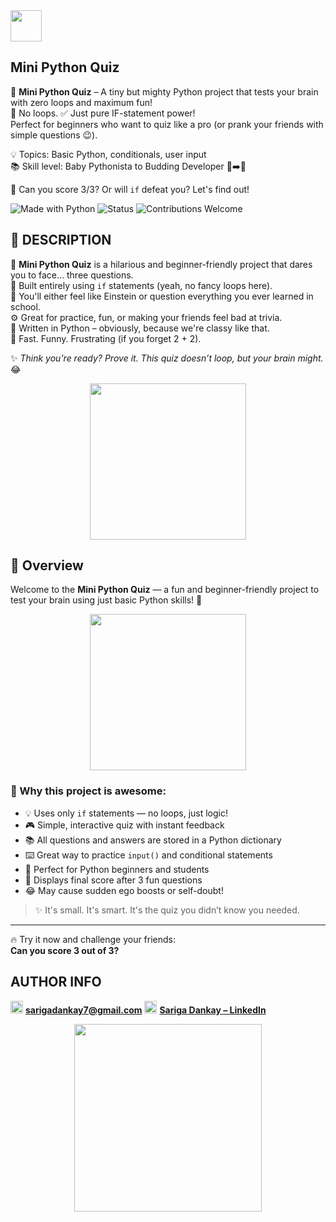 <img src="https://media.giphy.com/media/f3iwJFOVOwuy7K6FFw/giphy.gif" width="50"/>  

## Mini Python Quiz

🎯 **Mini Python Quiz** – A tiny but mighty Python project that tests your brain with zero loops and maximum fun!  
🚫 No loops. ✅ Just pure IF-statement power!  
Perfect for beginners who want to quiz like a pro (or prank your friends with simple questions 😉).  

💡 Topics: Basic Python, conditionals, user input  
📚 Skill level: Baby Pythonista to Budding Developer 🐣➡️🐍  

🧠 Can you score 3/3? Or will `if` defeat you? Let's find out!

![Made with Python](https://img.shields.io/badge/Made%20with-Python-blue?style=for-the-badge&logo=python)
![Status](https://img.shields.io/badge/Quiz%20Level-Beginner-brightgreen?style=for-the-badge)
![Contributions Welcome](https://img.shields.io/badge/Contributions-Welcome-orange?style=for-the-badge)

## 📜 DESCRIPTION

🎯 **Mini Python Quiz** is a hilarious and beginner-friendly project that dares you to face… three questions.  
🧠 Built entirely using `if` statements (yeah, no fancy loops here).  
💬 You'll either feel like Einstein or question everything you ever learned in school.  
⚙️ Great for practice, fun, or making your friends feel bad at trivia.  
🐍 Written in Python – obviously, because we're classy like that.  
🚀 Fast. Funny. Frustrating (if you forget 2 + 2).  

✨ _Think you're ready? Prove it. This quiz doesn’t loop, but your brain might._ 😂

<p align="center">
  <img src="https://media.giphy.com/media/zECASgodRMZ5QAbRao/giphy.gif" width="250"/>
</p>


## 🧠 Overview

Welcome to the **Mini Python Quiz** — a fun and beginner-friendly project to test your brain using just basic Python skills! 🐍

<p align="center">
  <img src="https://media.giphy.com/media/S9d8XB557e8phGLBVS/giphy.gif" width="250"/>
</p>


### 🔹 Why this project is awesome:
- 💡 Uses only `if` statements — no loops, just logic!
- 🎮 Simple, interactive quiz with instant feedback
- 📚 All questions and answers are stored in a Python dictionary
- ⌨️ Great way to practice `input()` and conditional statements
- 🧪 Perfect for Python beginners and students
- 🏁 Displays final score after 3 fun questions
- 😂 May cause sudden ego boosts or self-doubt!

> ✨ It's small. It's smart. It's the quiz you didn’t know you needed.

---

🔥 Try it now and challenge your friends:  
**Can you score 3 out of 3?**


## AUTHOR INFO 
[<img src="https://ssl.gstatic.com/ui/v1/icons/mail/rfr/gmail.ico" width="20"/>](mailto:sarigadankay7@gmail.com)  **sarigadankay7@gmail.com**
[<img src="https://cdn-icons-png.flaticon.com/512/174/174857.png" width="20"/>](https://www.linkedin.com/in/sariga-dankay-84a73a250)  [**Sariga Dankay – LinkedIn**](https://www.linkedin.com/in/sariga-dankay-84a73a250)

<p align="center">
  <img src="https://media.giphy.com/media/65n8RPEa3r65q/giphy.gif" width="300"/>
</p>



